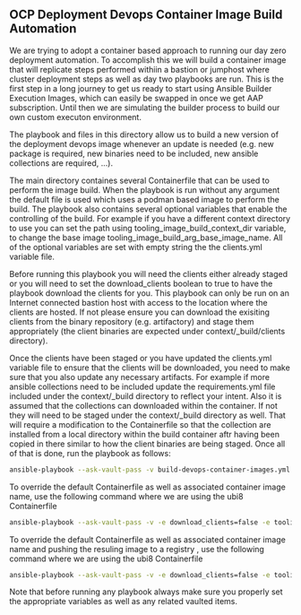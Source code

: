 ## OCP Deployment Devops Container Image Build Automation

We are trying to adopt a container based approach to running our day zero deployment automation. To accomplish this we will build a container image that will replicate steps performed withiin a bastion or jumphost where cluster deployment steps as well as day two playbooks are run. 
This is the first step in a long journey to get us ready to start using Ansible Builder Execution Images, which can easily be swapped in once we get AAP subscription. Until then we are simulating the builder process to build our own custom executon environment. 

The playbook and files in this directory allow us to build a new version of the deployment devops image whenever an update is needed (e.g. new package is required, new binaries need to be included, new ansible collections are required, ...). 

The main directory containes several Containerfile that can be used to perform the image build. When the playbook is run without any argument the default file is used which uses a podman based image to perform the build. The playbook also contains several optional variables that enable the controlling of the build. For example if you have a different context directory to use you can set the path using tooling_image_build_context_dir variable, to change the base image tooling_image_build_arg_base_image_name. All of the optional variables are set with empty string the the clients.yml variable file. 

Before running this playbook you will need the clients either already staged or you will need to set the download_clients boolean to true to have the playbook download the clients for you. 
This playbook can only be run on an Internet connected bastion host with access to the location where the clients are hosted. If not please ensure you can download the exisiting clients from the binary repository (e.g. artifactory) and stage them appropriately (the client binaries are expected under context/_build/clients directory). 

Once the clients have been staged or you have updated the clients.yml variable file to ensure that the clients will be downloaded, you need to make sure that you also update any necessary artifacts. For example if more ansible collections need to be included update the requirements.yml file included under the context/_build directory to reflect your intent. Also it is assumed that the collections can downloaded within the container. If not they will need to be staged under the context/_build directory as well. That will require a modification to the Containerfile so that the collection are installed from a local directory within the build container aftr having been copied in there similar to how the client binaries are being staged. 
Once all of that is done, run the playbook as follows: 

```bash 
ansible-playbook --ask-vault-pass -v build-devops-container-images.yml 
``` 
To override the default Containerfile as well as associated container image name, use the following command where we are using the ubi8 Containerfile  
```bash
ansible-playbook --ask-vault-pass -v -e download_clients=false -e tooling_image_name=ubi8-bastion -e tooling_image_containerfile=context/Containerfile-ubi8 build-devops-container-images.yml 
```
To override the default Containerfile as well as associated container image name and pushing the resuling image to a registry , use the following command where we are using the ubi8 Containerfile  

```bash
ansible-playbook --ask-vault-pass -v -e download_clients=false -e tooling_image_name=devops-ee-supported-rhel9 -e tooling_image_containerfile=ee-build/context/Containerfile-ee-supported-rhel9 -e dir_bundle_location=<path-to-save-image-bundle> -e registry_host_fqdn=<registry-fqdn> -e registry_auth_config=<path-to-registry-authfile> -e push_tooling_image=true -e local_repository=<repository> -e tooling_image_subrepository=<image-sub-repository>  build-devops-container-images.yml 
```
Note that before running any playbook always make sure you properly set the appropriate variables as well as any related vaulted items. 
